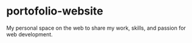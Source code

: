 # portofolio-website
My personal space on the web to share my work, skills, and passion for web development.
